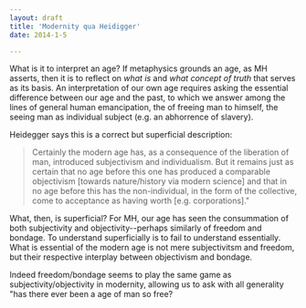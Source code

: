 ```yaml
---
layout: draft
title: 'Modernity qua Heidigger'
date: 2014-1-5

---
```

What is it to interpret an age? If metaphysics grounds an age, as MH asserts, then it is to reflect on _what is_ and _what concept of truth_ that serves as its basis. An interpretation of our own age requires asking the essential difference between our age and the past, to which we answer among the lines of general human emancipation, the of freeing man to himself, the seeing man as individual subject (e.g. an abhorrence of slavery).

Heidegger says this is a correct but superficial description:

> Certainly the modern age has, as a consequence of the liberation of
> man, introduced subjectivism and individualism. But it remains just as
> certain that no age before this one has produced a comparable
> objectivism [towards nature/history via modern science] and that in no
> age before this has the non-individual, in the form of the collective,
> come to acceptance as having worth [e.g. corporations]."

What, then, is superficial? For MH, our age has seen the consummation of both subjectivity and objectivity--perhaps similarly of freedom and bondage. To understand superficially is to fail to understand essentially. What is essential of the modern age is not mere subjectivitsm and freedom, but their respective interplay between objectivism and bondage.

Indeed freedom/bondage seems to play the same game as subjectivity/objectivity in modernity, allowing us to ask with all generality "has there ever been a age of man so free?
